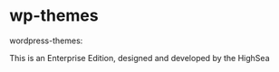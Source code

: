 wp-themes
=========

wordpress-themes:

This is an Enterprise Edition, designed and developed by the HighSea
